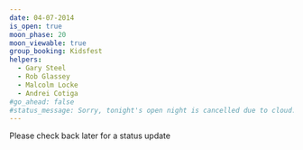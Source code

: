 ```yaml
---
date: 04-07-2014
is_open: true
moon_phase: 20
moon_viewable: true
group_booking: Kidsfest
helpers:
  - Gary Steel
  - Rob Glassey
  - Malcolm Locke
  - Andrei Cotiga
#go_ahead: false
#status_message: Sorry, tonight's open night is cancelled due to cloud.
---
```

Please check back later for a status update
